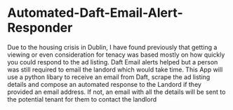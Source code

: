 # Automated-Daft-Email-Alert-Responder
Due to the housing crisis in Dublin, I have found previously that getting a viewing or even consideration for tenacy was based mostly on how quickly you could respond to the ad listing. Daft Email alerts helped but a person was still required to email the landord which would take time. This App will use a python libary to receive an email from Daft, scrape the ad listing details and compose an automated response to the Landord if they provided an email address. If not, an email with all the details will be sent to the potential tenant for them to contact the landlord

